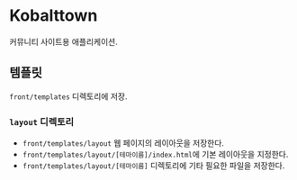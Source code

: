 # Kobalttown

커뮤니티 사이트용 애플리케이션.

## 템플릿

`front/templates` 디렉토리에 저장.

### `layout` 디렉토리

- `front/templates/layout` 웹 페이지의 레이아웃을 저장한다.
- `front/templates/layout/[테마이름]/index.html`에 기본 레이아웃을 지정한다.
- `front/templates/layout/[테마이름]` 디렉토리에 기타 필요한 파일을 저장한다.